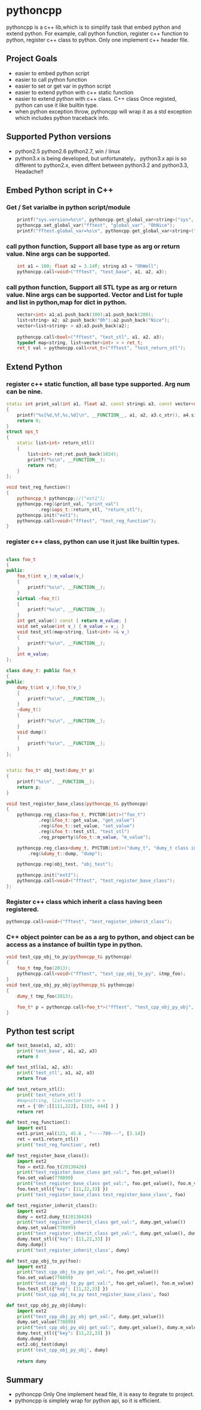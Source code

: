 # pythoncpp

pythoncpp is a c++ lib,which is to simplify task that embed python and extend python. 
For example, call python function, register c++ function to python, register c++ class to python. 
Only one implement c++ header file.

## Project Goals
 * easier to embed python script
 * easier to call python function
 * easier to set or get var in python script
 * easier to extend python with c++ static function
 * easier to extend python with c++ class. C++ class Once registed, python can use it like builtin type.
 * when python exception throw, pythoncpp will wrap it as a std exception which includes python traceback info.

## Supported Python versions
 * python2.5 python2.6 python2.7, win / linux
 * python3.x is being developed, but unfortunately， python3.x api is so different to python2.x, even diffent between python3.2
	and python3.3, Headache!!

## Embed Python script in C++
### Get / Set varialbe in  python script/module
``` c++
	printf("sys.version=%s\n", pythoncpp.get_global_var<string>("sys", "version").c_str());
    pythoncpp.set_global_var("fftest", "global_var", "OhNice");
    printf("fftest.global_var=%s\n", pythoncpp.get_global_var<string>("fftest", "global_var").c_str());
```
### call python function, Support all base type as arg or return value. Nine args can be supported.
``` c++
	int a1 = 100; float a2 = 3.14f; string a3 = "OhWell";
    pythoncpp.call<void>("fftest", "test_base", a1, a2, a3);
```
### call python function, Support all STL type as arg or return value. Nine args can be supported. Vector and List for tuple and list in python,map for dict in python.
``` c++
	vector<int> a1;a1.push_back(100);a1.push_back(200);
    list<string> a2; a2.push_back("Oh");a2.push_back("Nice");
    vector<list<string> > a3;a3.push_back(a2);
    
    pythoncpp.call<bool>("fftest", "test_stl", a1, a2, a3);
	typedef map<string, list<vector<int> > > ret_t;
    ret_t val = pythoncpp.call<ret_t>("fftest", "test_return_stl");
```
## Extend Python
### register c++ static function, all base type supported. Arg num can be nine.
``` c++
static int print_val(int a1, float a2, const string& a3, const vector<double>& a4)
{
    printf("%s[%d,%f,%s,%d]\n", __FUNCTION__, a1, a2, a3.c_str(), a4.size());
    return 0;
}
struct ops_t
{
    static list<int> return_stl()
    {
        list<int> ret;ret.push_back(1024);
        printf("%s\n", __FUNCTION__);
        return ret;
    }
};

void test_reg_function()
{
    pythoncpp_t pythoncpp;//("ext1");
    pythoncpp.reg(&print_val, "print_val")
            .reg(&ops_t::return_stl, "return_stl");
    pythoncpp.init("ext1");
    pythoncpp.call<void>("fftest", "test_reg_function");
}
```
### register c++ class, python can use it just like builtin types.
``` c++

class foo_t
{
public:
	foo_t(int v_):m_value(v_)
	{
		printf("%s\n", __FUNCTION__);
	}
    virtual ~foo_t()
    {
        printf("%s\n", __FUNCTION__);
    }
	int get_value() const { return m_value; }
	void set_value(int v_) { m_value = v_; }
	void test_stl(map<string, list<int> >& v_) 
	{
		printf("%s\n", __FUNCTION__);
	}
	int m_value;
};

class dumy_t: public foo_t
{
public:
    dumy_t(int v_):foo_t(v_)
    {
        printf("%s\n", __FUNCTION__);
    }
    ~dumy_t()
    {
        printf("%s\n", __FUNCTION__);
    }
    void dump() 
    {
        printf("%s\n", __FUNCTION__);
    }
};


static foo_t* obj_test(dumy_t* p)
{
    printf("%s\n", __FUNCTION__);
    return p;
}

void test_register_base_class(pythoncpp_t& pythoncpp)
{
	pythoncpp.reg_class<foo_t, PYCTOR(int)>("foo_t")
			.reg(&foo_t::get_value, "get_value")
			.reg(&foo_t::set_value, "set_value")
			.reg(&foo_t::test_stl, "test_stl")
            .reg_property(&foo_t::m_value, "m_value");

    pythoncpp.reg_class<dumy_t, PYCTOR(int)>("dumy_t", "dumy_t class inherit foo_t ctor <int>", "foo_t")
        .reg(&dumy_t::dump, "dump");

    pythoncpp.reg(obj_test, "obj_test");

    pythoncpp.init("ext2");
    pythoncpp.call<void>("fftest", "test_register_base_class");
};
```
### Register c++ class which inherit a class having been registered.
``` c++	
pythoncpp.call<void>("fftest", "test_register_inherit_class");
```
### C++ object pointer can be as a arg to python, and object can be access as a instance of builtin type in python.
``` c++	
void test_cpp_obj_to_py(pythoncpp_t& pythoncpp)
{
    foo_t tmp_foo(2013);
    pythoncpp.call<void>("fftest", "test_cpp_obj_to_py", &tmp_foo);
}
void test_cpp_obj_py_obj(pythoncpp_t& pythoncpp)
{
    dumy_t tmp_foo(2013);
    
    foo_t* p = pythoncpp.call<foo_t*>("fftest", "test_cpp_obj_py_obj", &tmp_foo);
}
```
## Python test script
``` python
def test_base(a1, a2, a3):
	print('test_base', a1, a2, a3)
	return 0

def test_stl(a1, a2, a3):
	print('test_stl', a1, a2, a3)
	return True

def test_return_stl():
	print('test_return_stl')
	#map<string, list<vector<int> > >
	ret = {'Oh':[[111,222], [333, 444] ] }
	return ret

def test_reg_function():
	import ext1
	ext1.print_val(123, 45.6 , "----789---", [3.14])
	ret = ext1.return_stl()
	print('test_reg_function', ret)

def test_register_base_class():
	import ext2
	foo = ext2.foo_t(20130426)
	print("test_register_base_class get_val:", foo.get_value())
	foo.set_value(778899)
	print("test_register_base_class get_val:", foo.get_value(), foo.m_value)
	foo.test_stl({"key": [11,22,33] })
	print('test_register_base_class test_register_base_class', foo)

def test_register_inherit_class():
	import ext2
	dumy = ext2.dumy_t(20130426)
	print("test_register_inherit_class get_val:", dumy.get_value())
	dumy.set_value(778899)
	print("test_register_inherit_class get_val:", dumy.get_value(), dumy.m_value)
	dumy.test_stl({"key": [11,22,33] })
	dumy.dump()
	print('test_register_inherit_class', dumy)

def test_cpp_obj_to_py(foo):
	import ext2
	print("test_cpp_obj_to_py get_val:", foo.get_value())
	foo.set_value(778899)
	print("test_cpp_obj_to_py get_val:", foo.get_value(), foo.m_value)
	foo.test_stl({"key": [11,22,33] })
	print('test_cpp_obj_to_py test_register_base_class', foo)

def test_cpp_obj_py_obj(dumy):
	import ext2
	print("test_cpp_obj_py_obj get_val:", dumy.get_value())
	dumy.set_value(778899)
	print("test_cpp_obj_py_obj get_val:", dumy.get_value(), dumy.m_value)
	dumy.test_stl({"key": [11,22,33] })
	dumy.dump()
	ext2.obj_test(dumy)
	print('test_cpp_obj_py_obj', dumy)
	
	return dumy

``` 

## Summary
* pythoncpp Only One implement head file, it is easy to itegrate to project.
* pythoncpp is simplely wrap for python api, so it is efficient.


